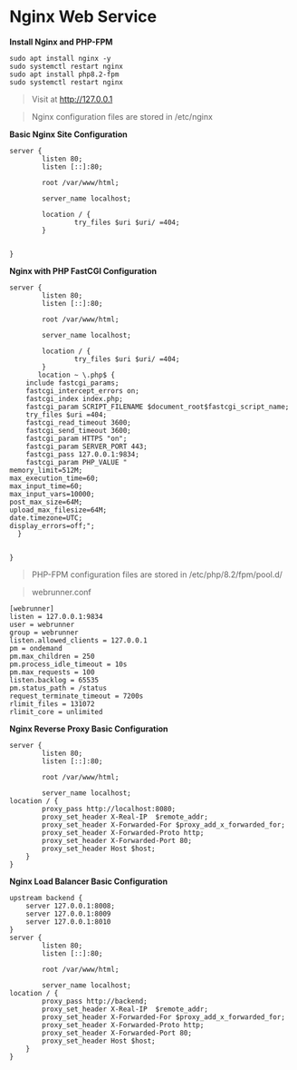# Nginx Web Service

**Install Nginx and PHP-FPM**
```
sudo apt install nginx -y
sudo systemctl restart nginx
sudo apt install php8.2-fpm
sudo systemctl restart nginx
```
> Visit at http://127.0.0.1

> Nginx configuration files are stored in /etc/nginx

**Basic Nginx Site Configuration**
```
server {
        listen 80;
        listen [::]:80;

        root /var/www/html;

        server_name localhost;

        location / {
                try_files $uri $uri/ =404;
        }


}
```

**Nginx with PHP FastCGI Configuration**
```
server {
        listen 80;
        listen [::]:80;

        root /var/www/html;

        server_name localhost;

        location / {
                try_files $uri $uri/ =404;
        }
       location ~ \.php$ {
    include fastcgi_params;
    fastcgi_intercept_errors on;
    fastcgi_index index.php;
    fastcgi_param SCRIPT_FILENAME $document_root$fastcgi_script_name;
    try_files $uri =404;
    fastcgi_read_timeout 3600;
    fastcgi_send_timeout 3600;
    fastcgi_param HTTPS "on";
    fastcgi_param SERVER_PORT 443;
    fastcgi_pass 127.0.0.1:9834;
    fastcgi_param PHP_VALUE "
memory_limit=512M;
max_execution_time=60;
max_input_time=60;
max_input_vars=10000;
post_max_size=64M;
upload_max_filesize=64M;
date.timezone=UTC;
display_errors=off;";
  }


}
```
> PHP-FPM configuration files are stored in /etc/php/8.2/fpm/pool.d/

>webrunner.conf

```
[webrunner]
listen = 127.0.0.1:9834
user = webrunner
group = webrunner
listen.allowed_clients = 127.0.0.1
pm = ondemand
pm.max_children = 250
pm.process_idle_timeout = 10s
pm.max_requests = 100
listen.backlog = 65535
pm.status_path = /status
request_terminate_timeout = 7200s
rlimit_files = 131072
rlimit_core = unlimited
```

**Nginx Reverse Proxy Basic Configuration**
```
server {
        listen 80;
        listen [::]:80;

        root /var/www/html;

        server_name localhost;
location / {
        proxy_pass http://localhost:8080;
        proxy_set_header X-Real-IP  $remote_addr;
        proxy_set_header X-Forwarded-For $proxy_add_x_forwarded_for;
        proxy_set_header X-Forwarded-Proto http;
        proxy_set_header X-Forwarded-Port 80;
        proxy_set_header Host $host;
    }
}
```

**Nginx Load Balancer Basic Configuration**
```
upstream backend {
    server 127.0.0.1:8008;
    server 127.0.0.1:8009
    server 127.0.0.1:8010
}
server {
        listen 80;
        listen [::]:80;

        root /var/www/html;

        server_name localhost;
location / {
        proxy_pass http://backend;
        proxy_set_header X-Real-IP  $remote_addr;
        proxy_set_header X-Forwarded-For $proxy_add_x_forwarded_for;
        proxy_set_header X-Forwarded-Proto http;
        proxy_set_header X-Forwarded-Port 80;
        proxy_set_header Host $host;
    }
}
```
